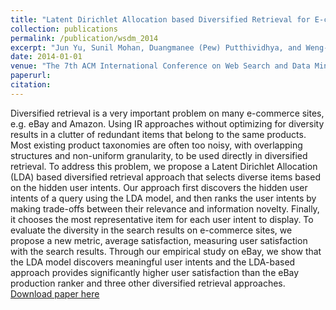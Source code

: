```yaml
---
title: "Latent Dirichlet Allocation based Diversified Retrieval for E-commerce Search."
collection: publications
permalink: /publication/wsdm_2014
excerpt: "Jun Yu, Sunil Mohan, Duangmanee (Pew) Putthividhya, and Weng-Keen Wong"
date: 2014-01-01
venue: "The 7th ACM International Conference on Web Search and Data Mining Conference (WSDM)"
paperurl:
citation:
---
```

Diversified retrieval is a very important problem on many e-commerce sites, e.g. eBay and Amazon. Using IR approaches without optimizing for diversity results in a clutter of redundant items that belong to the same products. Most existing product taxonomies are often too noisy, with overlapping structures and non-uniform granularity, to be used directly in diversified retrieval. To address this problem, we propose a Latent Dirichlet Allocation (LDA) based diversified retrieval approach that selects diverse items based on the hidden user intents. Our approach first discovers the hidden user intents of a query using the LDA model, and then ranks the user intents by making trade-offs between their relevance and information novelty. Finally, it chooses the most representative item for each user intent to display. To evaluate the diversity in the search results on e-commerce sites, we propose a new metric, average satisfaction, measuring
user satisfaction with the search results. Through our empirical study on eBay, we show that the LDA model discovers meaningful user intents and the LDA-based approach provides significantly higher user satisfaction than the eBay production ranker and three other diversified retrieval approaches.
[Download paper here](https://github.com/zariable/zariable.github.io/blob/master/files/wsdm_2014.pdf)
